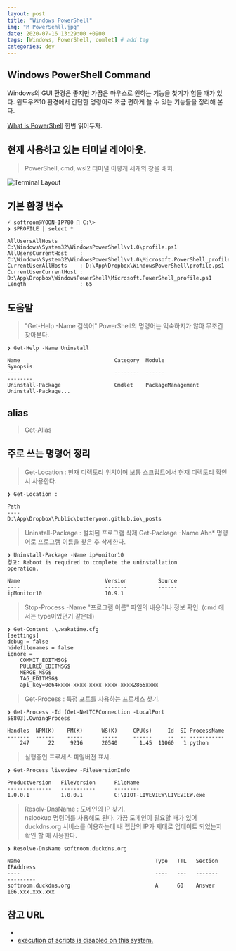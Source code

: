 ```yaml
---
layout: post
title: "Windows PowerShell"
img: "M_PowerSehll.jpg"
date: 2020-07-16 13:29:00 +0900
tags: [Windows, PowerShell, comlet] # add tag
categories: dev
---
```


## Windows PowerShell Command

Windows의 GUI 환경은 좋지만 가끔은 마우스로 원하는 기능을 찾기가 힘들 때가 있다. 
윈도우즈10 환경에서 간단한 명령어로 조금 편하게 쓸 수 있는 기능들을 정리해 본다. 

[What is PowerShell](https://docs.microsoft.com/ko-kr/powershell/scripting/overview?view=powershell-7) 한번 읽어두자. 

## 현재 사용하고 있는 터미널 레이아웃.  

> PowerShell, cmd, wsl2 터미널 이렇게 세개의 창을 배치. 

![Terminal Layout]({{site.bashurl}}/assets/img/Terminal_Layout.png) 

## 기본 환경 변수

```
⚡ softroom@YOON-IP700  C:\>
❯ $PROFILE | select *

AllUsersAllHosts       : C:\Windows\System32\WindowsPowerShell\v1.0\profile.ps1
AllUsersCurrentHost    : C:\Windows\System32\WindowsPowerShell\v1.0\Microsoft.PowerShell_profile.ps1
CurrentUserAllHosts    : D:\App\Dropbox\WindowsPowerShell\profile.ps1
CurrentUserCurrentHost : D:\App\Dropbox\WindowsPowerShell\Microsoft.PowerShell_profile.ps1
Length                 : 65
```
 
## 도움말 

> "Get-Help -Name 검색어" 
> PowerShell의 명령어는 익숙하지가 않아 무조건 찾아본다. 

``` 
❯ Get-Help -Name Uninstall

Name                              Category  Module                    Synopsis
----                              --------  ------                    --------
Uninstall-Package                 Cmdlet    PackageManagement         Uninstall-Package...
```

## alias 

> Get-Alias  


## 주로 쓰는 명령어 정리 

> Get-Location : 현재 디렉토리 위치이며 보통 스크립트에서 현재 디렉토리 확인시 사용한다. 

```
❯ Get-Location :

Path
----
D:\App\Dropbox\Public\butteryoon.github.io\_posts
```

> Uninstall-Package : 설치된 프로그램 삭제 
> Get-Package -Name Ahn* 명령어로 프로그램 이름을 찾은 후 삭제한다.

```
❯ Uninstall-Package -Name ipMonitor10
경고: Reboot is required to complete the uninstallation
operation.

Name                           Version          Source
----                           -------          ------
ipMonitor10                    10.9.1
```

> Stop-Process -Name "프로그램 이름"
> 파일의 내용이나 정보 확인. (cmd 에서는 type이었던거 같은데)

```
❯ Get-Content .\.wakatime.cfg
[settings]
debug = false
hidefilenames = false
ignore =
    COMMIT_EDITMSG$
    PULLREQ_EDITMSG$
    MERGE_MSG$
    TAG_EDITMSG$
    api_key=0e64xxxx-xxxx-xxxx-xxxx-xxxx2865xxxx
```

> Get-Process : 특정 포트를 사용하는 프로세스 찾기. 

```
❯ Get-Process -Id (Get-NetTCPConnection -LocalPort 58803).OwningProcess

Handles  NPM(K)    PM(K)      WS(K)     CPU(s)     Id  SI ProcessName
-------  ------    -----      -----     ------     --  -- -----------
    247      22     9216      20540       1.45  11060   1 python
```

> 실행중인 프로세스 파일버전 표시. 

```
❯ Get-Process liveview -FileVersionInfo

ProductVersion   FileVersion      FileName
--------------   -----------      --------
1.0.0.1          1.0.0.1          C:\IIOT-LIVEVIEW\LIVEVIEW.exe
```

> Resolv-DnsName : 도메인의 IP 찾기.   
> nslookup 명령어를 사용해도 된다. 
> 가끔 도메인이 필요할 때가 있어 duckdns.org 서비스를 이용하는데 내 랩탑의 IP가 제대로 업데이트 되었는지 확인 할 때 사용한다. 

```
❯ Resolve-DnsName softroom.duckdns.org

Name                                           Type   TTL   Section    IPAddress
----                                           ----   ---   -------    ---------
softroom.duckdns.org                           A      60    Answer     106.xxx.xxx.xxx
```

## 참고 URL
-  [](https://www.lesstif.com/pages/viewpage.action?pageId=71401723)
-  [execution of scripts is disabled on this system.](https://www.hahwul.com/2017/08/powershell-execution-of-scripts-is.html)